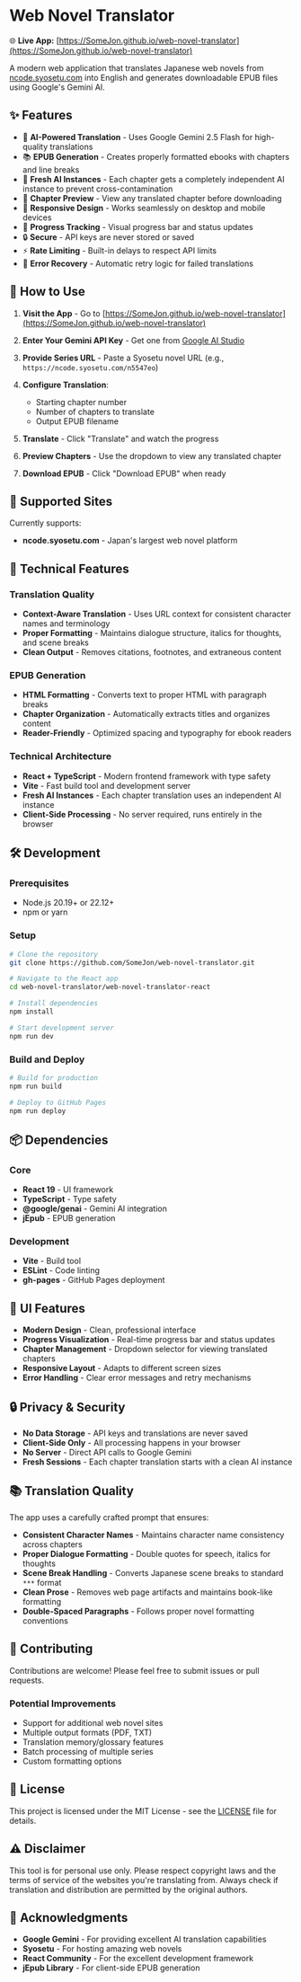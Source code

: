 # Web Novel Translator

🌐 **Live App:** [https://SomeJon.github.io/web-novel-translator](https://SomeJon.github.io/web-novel-translator)

A modern web application that translates Japanese web novels from [ncode.syosetu.com](https://ncode.syosetu.com/) into English and generates downloadable EPUB files using Google's Gemini AI.

## ✨ Features

- 🤖 **AI-Powered Translation** - Uses Google Gemini 2.5 Flash for high-quality translations
- 📚 **EPUB Generation** - Creates properly formatted ebooks with chapters and line breaks
- 🔄 **Fresh AI Instances** - Each chapter gets a completely independent AI instance to prevent cross-contamination
- 📖 **Chapter Preview** - View any translated chapter before downloading
- 📱 **Responsive Design** - Works seamlessly on desktop and mobile devices
- 🎯 **Progress Tracking** - Visual progress bar and status updates
- 🔒 **Secure** - API keys are never stored or saved
- ⚡ **Rate Limiting** - Built-in delays to respect API limits
- 🔁 **Error Recovery** - Automatic retry logic for failed translations

## 🚀 How to Use

1. **Visit the App** - Go to [https://SomeJon.github.io/web-novel-translator](https://SomeJon.github.io/web-novel-translator)

2. **Enter Your Gemini API Key** - Get one from [Google AI Studio](https://aistudio.google.com/app/apikey)

3. **Provide Series URL** - Paste a Syosetu novel URL (e.g., `https://ncode.syosetu.com/n5547eo`)

4. **Configure Translation**:
   - Starting chapter number
   - Number of chapters to translate
   - Output EPUB filename

5. **Translate** - Click "Translate" and watch the progress

6. **Preview Chapters** - Use the dropdown to view any translated chapter

7. **Download EPUB** - Click "Download EPUB" when ready

## 🎯 Supported Sites

Currently supports:
- **ncode.syosetu.com** - Japan's largest web novel platform

## 🔧 Technical Features

### Translation Quality
- **Context-Aware Translation** - Uses URL context for consistent character names and terminology
- **Proper Formatting** - Maintains dialogue structure, italics for thoughts, and scene breaks
- **Clean Output** - Removes citations, footnotes, and extraneous content

### EPUB Generation
- **HTML Formatting** - Converts text to proper HTML with paragraph breaks
- **Chapter Organization** - Automatically extracts titles and organizes content
- **Reader-Friendly** - Optimized spacing and typography for ebook readers

### Technical Architecture
- **React + TypeScript** - Modern frontend framework with type safety
- **Vite** - Fast build tool and development server
- **Fresh AI Instances** - Each chapter translation uses an independent AI instance
- **Client-Side Processing** - No server required, runs entirely in the browser

## 🛠️ Development

### Prerequisites
- Node.js 20.19+ or 22.12+
- npm or yarn

### Setup
```bash
# Clone the repository
git clone https://github.com/SomeJon/web-novel-translator.git

# Navigate to the React app
cd web-novel-translator/web-novel-translator-react

# Install dependencies
npm install

# Start development server
npm run dev
```

### Build and Deploy
```bash
# Build for production
npm run build

# Deploy to GitHub Pages
npm run deploy
```

## 📦 Dependencies

### Core
- **React 19** - UI framework
- **TypeScript** - Type safety
- **@google/genai** - Gemini AI integration
- **jEpub** - EPUB generation

### Development
- **Vite** - Build tool
- **ESLint** - Code linting
- **gh-pages** - GitHub Pages deployment

## 🎨 UI Features

- **Modern Design** - Clean, professional interface
- **Progress Visualization** - Real-time progress bar and status updates
- **Chapter Management** - Dropdown selector for viewing translated chapters
- **Responsive Layout** - Adapts to different screen sizes
- **Error Handling** - Clear error messages and retry mechanisms

## 🔒 Privacy & Security

- **No Data Storage** - API keys and translations are never saved
- **Client-Side Only** - All processing happens in your browser
- **No Server** - Direct API calls to Google Gemini
- **Fresh Sessions** - Each chapter translation starts with a clean AI instance

## 📚 Translation Quality

The app uses a carefully crafted prompt that ensures:
- **Consistent Character Names** - Maintains character name consistency across chapters
- **Proper Dialogue Formatting** - Double quotes for speech, italics for thoughts
- **Scene Break Handling** - Converts Japanese scene breaks to standard `***` format
- **Clean Prose** - Removes web page artifacts and maintains book-like formatting
- **Double-Spaced Paragraphs** - Follows proper novel formatting conventions

## 🤝 Contributing

Contributions are welcome! Please feel free to submit issues or pull requests.

### Potential Improvements
- Support for additional web novel sites
- Multiple output formats (PDF, TXT)
- Translation memory/glossary features
- Batch processing of multiple series
- Custom formatting options

## 📄 License

This project is licensed under the MIT License - see the [LICENSE](LICENSE) file for details.

## ⚠️ Disclaimer

This tool is for personal use only. Please respect copyright laws and the terms of service of the websites you're translating from. Always check if translation and distribution are permitted by the original authors.

## 🙏 Acknowledgments

- **Google Gemini** - For providing excellent AI translation capabilities
- **Syosetu** - For hosting amazing web novels
- **React Community** - For the excellent development framework
- **jEpub Library** - For client-side EPUB generation
